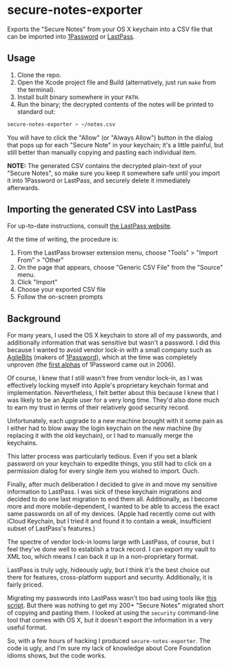 # secure-notes-exporter

Exports the "Secure Notes" from your OS X keychain into a CSV file that can be
imported into [1Password](https://agilebits.com/onepassword) or
[LastPass](https://lastpass.com/).

## Usage

1. Clone the repo.
2. Open the Xcode project file and Build (alternatively, just run `make` from the terminal).
3. Install built binary somewhere in your `PATH`.
4. Run the binary; the decrypted contents of the notes will be printed to standard out:

```bash
secure-notes-exporter > ~/notes.csv
```

You will have to click the "Allow" (or "Always Allow") button in the dialog that
pops up for each "Secure Note" in your keychain; it's a little painful, but
still better than manually copying and pasting each individual item.

**NOTE:** The generated CSV contains the decrypted plain-text of your "Secure
Notes", so make sure you keep it somewhere safe until you import it into
1Password or LastPass, and securely delete it immediately afterwards.

## Importing the generated CSV into LastPass

For up-to-date instructions, consult
[the LastPass website](https://helpdesk.lastpass.com/getting-started/importing-from-other-password-managers/#Importing+from+a+Generic+CSV+File).

At the time of writing, the procedure is:

1. From the LastPass browser extension menu, choose "Tools" > "Import From" >
   "Other"
2. On the page that appears, choose "Generic CSV File" from the "Source" menu.
3. Click "Import"
4. Choose your exported CSV file
5. Follow the on-screen prompts

## Background

For many years, I used the OS X keychain to store all of my passwords, and
additionally information that was sensitive but wasn't a password. I did this
because I wanted to avoid vendor lock-in with a small company such as
[AgileBits](https://agilebits.com/) (makers of
[1Password](https://agilebits.com/onepassword)), which at the time was
completely unproven (the [first alphas](https://agilebits.com/onepassword/mac/release_notes)
of 1Password came out in 2006).

Of course, I knew that I still wasn't free from vendor lock-in, as I was
effectively locking myself into Apple's proprietary keychain format and
implementation. Nevertheless, I felt better about this because I knew that I was
likely to be an Apple user for a very long time. They'd also done much to earn
my trust in terms of their relatively good security record.

Unfortunately, each upgrade to a new machine brought with it some pain as I
either had to blow away the login keychain on the new machine (by replacing it
with the old keychain), or I had to manually merge the keychains.

This latter process was particularly tedious. Even if you set a blank password
on your keychain to expedite things, you still had to click on a permission
dialog for every single item you wished to import. Ouch.

Finally, after much deliberation I decided to give in and move my sensitive
information to LastPass. I was sick of these keychain migrations and decided to
do one last migration to end them all. Additionally, as I become more and more
mobile-dependent, I wanted to be able to access the exact same passwords on all
of my devices. (Apple had recently come out with iCloud Keychain, but I tried it
and found it to contain a weak, insufficient subset of LastPass's features.)

The spectre of vendor lock-in looms large with LastPass, of course, but I feel
they've done well to establish a track record. I can export my vault to XML too,
which means I can back it up in a non-proprietary format.

LastPass is truly ugly, hideously ugly, but I think it's the best choice out
there for features, cross-platform support and security. Additionally, it is
fairly priced.

Migrating my passwords into LastPass wasn't too bad using tools like [this
script](https://gist.github.com/rwest/1583781). But there was nothing to get my
200+ "Secure Notes" migrated short of copying and pasting them. I looked at
using the `security` command-line tool that comes with OS X, but it doesn't
export the information in a very useful format.

So, with a few hours of hacking I produced `secure-notes-exporter`. The code is
ugly, and I'm sure my lack of knowledge about Core Foundation idioms shows, but
the code works.
